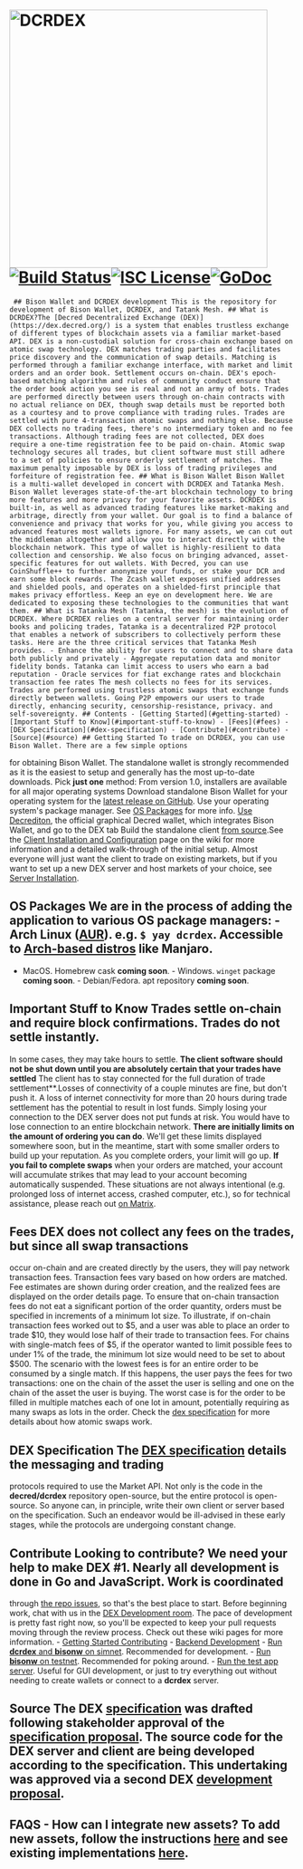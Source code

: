 # <img src="docs/images/logo_wide_v2.svg" alt="DCRDEX" width="456"> [![Build Status](https://github.com/decred/dcrdex/workflows/Build%20and%20Test/badge.svg)](https://github.com/decred/dcrdex/actions)[![ISC License](https://img.shields.io/badge/license-Blue_Oak-007788.svg)](https://blueoakcouncil.org/license/1.0.0)[![GoDoc](https://img.shields.io/badge/go.dev-reference-blue.svg?logo=go&logoColor=lightblue)](https://pkg.go.dev/decred.org/dcrdex) 
     ## Bison Wallet and DCRDEX development This is the repository for development of Bison Wallet, DCRDEX, and Tatank Mesh. ## What is DCRDEX?The [Decred Decentralized Exchange (DEX)](https://dex.decred.org/) is a system that enables trustless exchange of different types of blockchain assets via a familiar market-based API. DEX is a non-custodial solution for cross-chain exchange based on atomic swap technology. DEX matches trading parties and facilitates price discovery and the communication of swap details. Matching is performed through a familiar exchange interface, with market and limit orders and an order book. Settlement occurs on-chain. DEX's epoch-based matching algorithm and rules of community conduct ensure that the order book action you see is real and not an army of bots. Trades are performed directly between users through on-chain contracts with no actual reliance on DEX, though swap details must be reported both as a courtesy and to prove compliance with trading rules. Trades are settled with pure 4-transaction atomic swaps and nothing else. Because DEX collects no trading fees, there's no intermediary token and no fee transactions. Although trading fees are not collected, DEX does require a one-time registration fee to be paid on-chain. Atomic swap technology secures all trades, but client software must still adhere to a set of policies to ensure orderly settlement of matches. The maximum penalty imposable by DEX is loss of trading privileges and forfeiture of registration fee. ## What is Bison Wallet Bison Wallet is a multi-wallet developed in concert with DCRDEX and Tatanka Mesh. Bison Wallet leverages state-of-the-art blockchain technology to bring more features and more privacy for your favorite assets. DCRDEX is built-in, as well as advanced trading features like market-making and arbitrage, directly from your wallet. Our goal is to find a balance of convenience and privacy that works for you, while giving you access to advanced features most wallets ignore. For many assets, we can cut out the middleman altogether and allow you to interact directly with the blockchain network. This type of wallet is highly-resilient to data collection and censorship. We also focus on bringing advanced, asset-specific features for out wallets. With Decred, you can use CoinShuffle++ to further anonymize your funds, or stake your DCR and earn some block rewards. The Zcash wallet exposes unified addresses and shielded pools, and operates on a shielded-first principle that makes privacy effortless. Keep an eye on development here. We are dedicated to exposing these technologies to the communities that want them. ## What is Tatanka Mesh (Tatanka, the mesh) is the evolution of DCRDEX. Where DCRDEX relies on a central server for maintaining order books and policing trades, Tatanka is a decentralized P2P protocol that enables a network of subscribers to collectively perform these tasks. Here are the three critical services that Tatanka Mesh provides. - Enhance the ability for users to connect and to share data both publicly and privately - Aggregate reputation data and monitor fidelity bonds. Tatanka can limit access to users who earn a bad reputation - Oracle services for fiat exchange rates and blockchain transaction fee rates The mesh collects no fees for its services. Trades are performed using trustless atomic swaps that exchange funds directly between wallets. Going P2P empowers our users to trade directly, enhancing security, censorship-resistance, privacy. and self-sovereignty. ## Contents - [Getting Started](#getting-started) - [Important Stuff to Know](#important-stuff-to-know) - [Fees](#fees) - [DEX Specification](#dex-specification) - [Contribute](#contribute) - [Source](#source) ## Getting Started To trade on DCRDEX, you can use Bison Wallet. There are a few simple options
for obtaining Bison Wallet. The standalone wallet is strongly recommended as it is the easiest to setup and generally has the most up-to-date downloads. Pick
**just one** method: From version 1.0, installers are available for all major operating systems Download standalone Bison Wallet for your operating system for the [latest release on GitHub](https://github.com/decred/dcrdex/releases). Use your operating system's package manager. See [OS Packages](#os-packages)  for more info. [Use Decrediton](https://docs.decred.org/wallets/decrediton/decrediton-setup/),
 the official graphical Decred wallet, which integrates Bison Wallet,
 and go to the DEX tab Build the standalone client [from source](https://github.com/decred/dcrdex/wiki/Client-Installation-and-Configuration#advanced-client-installation).See the [Client Installation and Configuration](https://github.com/decred/dcrdex/wiki/Client-Installation-and-Configuration) page on the wiki for more information and a detailed walk-through of the initial setup. Almost everyone will just want the client to trade on existing markets, but if you want to set up a new DEX server and host markets of your choice, see [Server Installation](https://github.com/decred/dcrdex/wiki/Server-Installation).
## OS Packages We are in the process of adding the application to various OS package managers: - Arch Linux ([AUR](https://aur.archlinux.org/packages/dcrdex)). e.g. `$ yay dcrdex`.  Accessible to [Arch-based distros](https://wiki.archlinux.org/title/Arch-based_distributions) like Manjaro.
- MacOS. Homebrew cask **coming soon**. - Windows. `winget` package **coming soon**. - Debian/Fedora. apt repository **coming soon**.
## Important Stuff to Know Trades settle on-chain and require block confirmations. Trades do not settle instantly.
In some cases, they may take hours to settle.
**The client software should not be shut down until you are absolutely certain that your trades have settled**
The client has to stay connected for the full duration of trade settlement**.Losses of connectivity of a couple minutes are fine, but don't push it.
A loss of internet connectivity for more than 20 hours during trade settlement has the potential to result in lost funds.
Simply losing your connection to the DEX server does not put funds at risk.
You would have to lose connection to an entire blockchain network.
**There are initially limits on the amount of ordering you can do**.
We'll get these limits displayed somewhere soon, but in the meantime,
start with some smaller orders to build up your reputation. As you complete
orders, your limit will go up. **If you fail to complete swaps** when your orders are matched, your account
will accumulate strikes that may lead to your account becoming automatically
suspended. These situations are not always intentional (e.g. prolonged loss of
internet access, crashed computer, etc.), so for technical assistance, please
reach out
[on Matrix](https://matrix.to/#/!mlRZqBtfWHrcmgdTWB:decred.org?via=decred.org&via=matrix.org).
## Fees DEX does not collect any fees on the trades, but since all swap transactions
occur on-chain and are created directly by the users, they will pay network
transaction fees. Transaction fees vary based on how orders are matched. Fee
estimates are shown during order creation, and the realized fees are displayed
on the order details page. To ensure that on-chain transaction fees do not eat a significant portion of the
order quantity, orders must be specified in increments of a minimum lot size.
To illustrate, if on-chain transaction fees worked out to $5, and a user was able
to place an order to trade $10, they would lose half of their trade to
transaction fees. For chains with single-match fees of $5, if the operator wanted
to limit possible fees to under 1% of the trade, the minimum lot size would need
to be set to about $500. The scenario with the lowest fees is for an entire order to be consumed by a
single match. If this happens, the user pays the fees for two transactions: one
on the chain of the asset the user is selling and one on the chain of the asset
the user is buying. The worst case is for the order to be filled in multiple
matches each of one lot in amount, potentially requiring as many swaps as lots in the order.
Check the [dex specification](https://github.com/decred/dcrdex/blob/master/spec/atomic.mediawiki)
for more details about how atomic swaps work.
## DEX Specification The [DEX specification](spec/README.mediawiki) details the messaging and trading
protocols required to use the Market API. Not only is the code in
the **decred/dcrdex** repository open-source, but the entire protocol is
open-source. So anyone can, in principle, write their own client or server based
on the specification. Such an endeavor would be ill-advised in these early
stages, while the protocols are undergoing constant change.
## Contribute **Looking to contribute? We need your help** to make DEX &#35;1. Nearly all development is done in Go and JavaScript. Work is coordinated
through [the repo issues](https://github.com/decred/dcrdex/issues),
so that's the best place to start. Before beginning work, chat with us in the
[DEX Development room](https://matrix.to/#/!EzTSRQITaqHuFBDFhM:decred.org?via=decred.org&via=matrix.org&via=zettaport.com).
The pace of development is pretty fast right now, so you'll be expected to keep your pull requests moving through the review process.
Check out these wiki pages for more information. - [Getting Started Contributing](../../wiki/Contribution-Guide) - [Backend Development](../../wiki/Backend-Development) - [Run **dcrdex** and **bisonw** on simnet](../../wiki/Simnet-Testing). Recommended for development. - [Run **bisonw** on testnet](../../wiki/Testnet-Testing). Recommended for poking around. - [Run the test app server](../../wiki/Test-App-Server). Useful for GUI development, or just to try everything out without needing to create wallets or connect to a **dcrdex** server.
## Source The DEX [specification](spec/README.mediawiki) was drafted following stakeholder approval of the [specification proposal](https://proposals.decred.org/proposals/a4f2a91c8589b2e5a955798d6c0f4f77f2eec13b62063c5f4102c21913dcaf32). The source code for the DEX server and client are being developed according to the specification. This undertaking was approved via a second DEX [development proposal](https://proposals.decred.org/proposals/417607aaedff2942ff3701cdb4eff76637eca4ed7f7ba816e5c0bd2e971602e1).
## FAQS - How can I integrate new assets? To add new assets, follow the instructions [here](https://github.com/decred/dcrdex/blob/master/spec/fundamentals.mediawiki/#adding-new-assets) and see existing implementations [here](https://github.com/decred/dcrdex/tree/master/server/asset).
